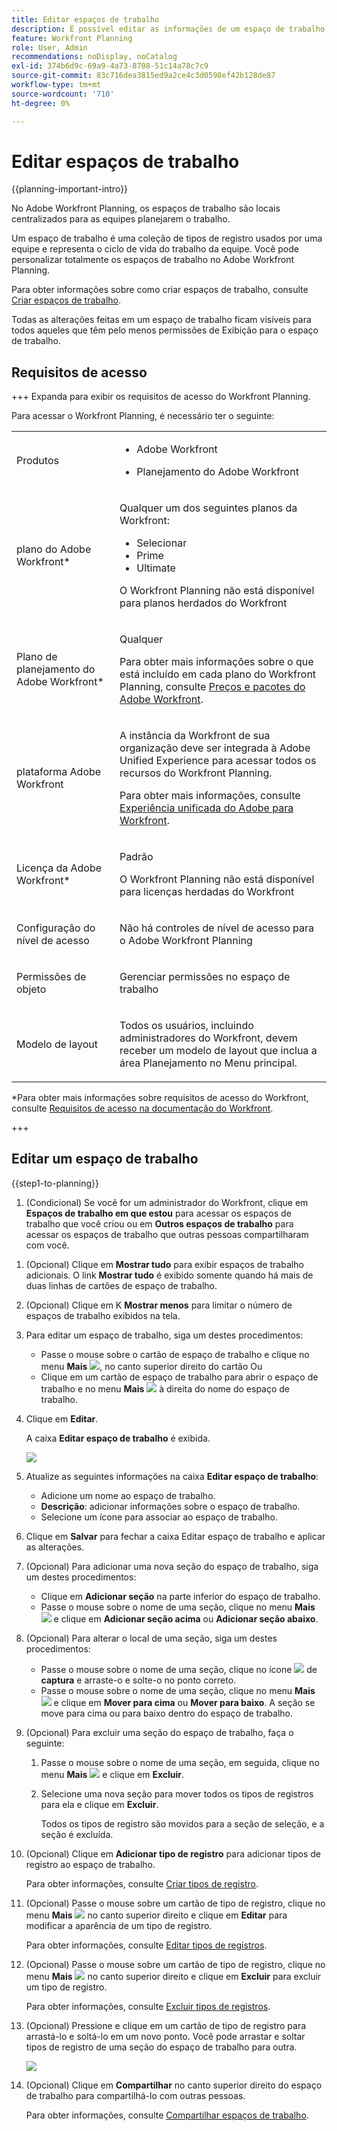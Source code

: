 ```yaml
---
title: Editar espaços de trabalho
description: É possível editar as informações de um espaço de trabalho existente, como renomeá-lo.
feature: Workfront Planning
role: User, Admin
recommendations: noDisplay, noCatalog
exl-id: 374b6d9c-69a9-4a73-8708-51c14a78c7c9
source-git-commit: 83c716dea3815ed9a2ce4c3d0598ef42b128de87
workflow-type: tm+mt
source-wordcount: '710'
ht-degree: 0%

---
```



# Editar espaços de trabalho

{{planning-important-intro}}

No Adobe Workfront Planning, os espaços de trabalho são locais centralizados para as equipes planejarem o trabalho.

Um espaço de trabalho é uma coleção de tipos de registro usados por uma equipe e representa o ciclo de vida do trabalho da equipe. Você pode personalizar totalmente os espaços de trabalho no Adobe Workfront Planning.

Para obter informações sobre como criar espaços de trabalho, consulte [Criar espaços de trabalho](/help/quicksilver/planning/architecture/create-workspaces.md).

Todas as alterações feitas em um espaço de trabalho ficam visíveis para todos aqueles que têm pelo menos permissões de Exibição para o espaço de trabalho.

## Requisitos de acesso

+++ Expanda para exibir os requisitos de acesso do Workfront Planning.

Para acessar o Workfront Planning, é necessário ter o seguinte:

<table style="table-layout:auto"> 
<col> 
</col> 
<col> 
</col> 
<tbody> 
    <tr> 
<tr> 
<td> 
   <p> Produtos</p> </td> 
   <td> 
   <ul><li><p> Adobe Workfront</p></li> 
   <li><p> Planejamento do Adobe Workfront<p></li></ul></td> 
  </tr>   
<tr> 
   <td role="rowheader"><p>plano do Adobe Workfront*</p></td> 
   <td> 
<p>Qualquer um dos seguintes planos da Workfront:</p> 
<ul><li>Selecionar</li> 
<li>Prime</li> 
<li>Ultimate</li></ul> 
<p>O Workfront Planning não está disponível para planos herdados do Workfront</p> 
   </td> 
<tr> 
   <td role="rowheader"><p>Plano de planejamento do Adobe Workfront*</p></td> 
   <td> 
<p>Qualquer </p> 
<p>Para obter mais informações sobre o que está incluído em cada plano do Workfront Planning, consulte <a href="https://business.adobe.com/products/workfront/pricing.html">Preços e pacotes do Adobe Workfront</a>. </p> 
   </td> 
 <tr> 
   <td role="rowheader"><p>plataforma Adobe Workfront</p></td> 
   <td> 
<p>A instância da Workfront de sua organização deve ser integrada à Adobe Unified Experience para acessar todos os recursos do Workfront Planning.</p> 
<p>Para obter mais informações, consulte <a href="/help/quicksilver/workfront-basics/navigate-workfront/workfront-navigation/adobe-unified-experience.md">Experiência unificada do Adobe para Workfront</a>. </p> 
   </td> 
   </tr> 
  </tr> 
  <tr> 
   <td role="rowheader"><p>Licença da Adobe Workfront*</p></td> 
   <td><p> Padrão</p>
   <p>O Workfront Planning não está disponível para licenças herdadas do Workfront</p> 
  </td> 
  </tr> 
  <tr> 
   <td role="rowheader"><p>Configuração do nível de acesso</p></td> 
   <td> <p>Não há controles de nível de acesso para o Adobe Workfront Planning</p>   
</td> 
  </tr> 
<tr> 
   <td role="rowheader"><p>Permissões de objeto</p></td> 
   <td>  <p>Gerenciar permissões no espaço de trabalho </p>   </td> 
  </tr> 
<tr> 
   <td role="rowheader"><p>Modelo de layout</p></td> 
   <td> <p>Todos os usuários, incluindo administradores do Workfront, devem receber um modelo de layout que inclua a área Planejamento no Menu principal. </p> </td> 
  </tr> 
</tbody> 
</table>

*Para obter mais informações sobre requisitos de acesso do Workfront, consulte [Requisitos de acesso na documentação do Workfront](/help/quicksilver/administration-and-setup/add-users/access-levels-and-object-permissions/access-level-requirements-in-documentation.md).

+++

<!--OLD

<table style="table-layout:auto">
 <col>
 </col>
 <col>
 </col>
 <tbody>
    <tr>
<tr>
<td>
   <p> Product</p> </td>
   <td>
   <p> Adobe Workfront</p> </td>
  </tr>  
 <td role="rowheader"><p>Adobe Workfront agreement</p></td>
   <td>
<p>Your organization must be enrolled in the early access stage for Workfront Planning </p>
   </td>
  </tr>
  <tr>
   <td role="rowheader"><p>Adobe Workfront plan</p></td>
   <td>
<p>Any</p>
   </td>
  </tr>
  <tr>
   <td role="rowheader"><p>Adobe Workfront license*</p></td>
   <td>
   <p>New: Standard</p>
   <p>Current: Plan</p> 
  </td>
  </tr>
  
  <tr>
   <td role="rowheader"><p>Access level configuration</p></td>
   <td> <p>There are no access level controls for Workfront Planning</p>
</td>
  </tr>

<tr>
   <td role="rowheader"><p>Permissions</p></td>
   <td> <p>Manage permissions to the workspace </p>  
</td>
  </tr>

<tr>
   <td role="rowheader"><p>Layout template</p></td>
   <td> <p>You must add the Planning area to your layout template. For information, see <a href="/help/quicksilver/planning/access/access-overview.md">Access overview</a>. </p>  
</td>
  </tr>

 </tbody>
</table>

For more information about access requirements, see [Access requirements in Workfront documentation](/help/quicksilver/administration-and-setup/add-users/access-levels-and-object-permissions/access-level-requirements-in-documentation.md). 

-->

## Editar um espaço de trabalho

{{step1-to-planning}}

1. (Condicional) Se você for um administrador do Workfront, clique em **Espaços de trabalho em que estou** para acessar os espaços de trabalho que você criou ou em **Outros espaços de trabalho** para acessar os espaços de trabalho que outras pessoas compartilharam com você.

<!--***********Replace the steps from the next below till the "Update the following information in the Edit workspace box:" (but keep this last step)*******-->

1. (Opcional) Clique em **Mostrar tudo** para exibir espaços de trabalho adicionais. O link **Mostrar tudo** é exibido somente quando há mais de duas linhas de cartões de espaço de trabalho.
1. (Opcional) Clique em K **Mostrar menos** para limitar o número de espaços de trabalho exibidos na tela.
1. Para editar um espaço de trabalho, siga um destes procedimentos:

   * Passe o mouse sobre o cartão de espaço de trabalho e clique no menu **Mais** ![](assets/more-menu.png), no canto superior direito do cartão
Ou
   * Clique em um cartão de espaço de trabalho para abrir o espaço de trabalho e no menu **Mais** ![](assets/more-menu.png) à direita do nome do espaço de trabalho.
1. Clique em **Editar**.

   A caixa **Editar espaço de trabalho** é exibida.

   ![](assets/edit-workspace-box.png)

1. Atualize as seguintes informações na caixa **Editar espaço de trabalho**:

   * Adicione um nome ao espaço de trabalho. <!--did they add a label for this field?-->
   * **Descrição**: adicionar informações sobre o espaço de trabalho.
   * Selecione um ícone para associar ao espaço de trabalho.

1. Clique em **Salvar** para fechar a caixa Editar espaço de trabalho e aplicar as alterações.

1. (Opcional) Para adicionar uma nova seção do espaço de trabalho, siga um destes procedimentos:

   * Clique em **Adicionar seção** na parte inferior do espaço de trabalho.
   * Passe o mouse sobre o nome de uma seção, clique no menu **Mais** ![](assets/more-menu.png) e clique em **Adicionar seção acima** ou **Adicionar seção abaixo**.

1. (Opcional) Para alterar o local de uma seção, siga um destes procedimentos:

   * Passe o mouse sobre o nome de uma seção, clique no ícone ![](assets/grab-icon.png) de **captura** e arraste-o e solte-o no ponto correto.
   * Passe o mouse sobre o nome de uma seção, clique no menu **Mais** ![](assets/more-menu.png) e clique em **Mover para cima** ou **Mover para baixo**. A seção se move para cima ou para baixo dentro do espaço de trabalho.

1. (Opcional) Para excluir uma seção do espaço de trabalho, faça o seguinte:

   1. Passe o mouse sobre o nome de uma seção, em seguida, clique no menu **Mais** ![](assets/more-menu.png) e clique em **Excluir**. <!--add screen shot when UI is final?-->
   1. Selecione uma nova seção para mover todos os tipos de registros para ela e clique em **Excluir**. <!--check the button name; logged a bug to change it to "Delete" from "Delete section".-->

      Todos os tipos de registro são movidos para a seção de seleção, e a seção é excluída.

1. (Opcional) Clique em **Adicionar tipo de registro** para adicionar tipos de registro ao espaço de trabalho.

   Para obter informações, consulte [Criar tipos de registro](/help/quicksilver/planning/architecture/create-record-types.md).

1. (Opcional) Passe o mouse sobre um cartão de tipo de registro, clique no menu **Mais** ![](assets/more-menu.png) no canto superior direito e clique em **Editar** para modificar a aparência de um tipo de registro.

   Para obter informações, consulte [Editar tipos de registros](/help/quicksilver/planning/architecture/edit-record-types.md).

1. (Opcional) Passe o mouse sobre um cartão de tipo de registro, clique no menu **Mais** ![](assets/more-menu.png) no canto superior direito e clique em **Excluir** para excluir um tipo de registro.

   Para obter informações, consulte [Excluir tipos de registros](/help/quicksilver/planning/architecture/delete-record-types.md).

1. (Opcional) Pressione e clique em um cartão de tipo de registro para arrastá-lo e soltá-lo em um novo ponto. Você pode arrastar e soltar tipos de registro de uma seção do espaço de trabalho para outra.

   ![](assets/drag-and-drop-record-types-in-a-workspace.png)

1. (Opcional) Clique em **Compartilhar** no canto superior direito do espaço de trabalho para compartilhá-lo com outras pessoas.

   Para obter informações, consulte [Compartilhar espaços de trabalho](/help/quicksilver/planning/access/share-workspaces.md).
